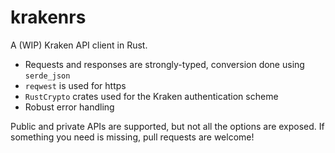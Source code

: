 krakenrs
========

A (WIP) Kraken API client in Rust.

- Requests and responses are strongly-typed, conversion done using `serde_json`
- `reqwest` is used for https
- `RustCrypto` crates used for the Kraken authentication scheme
- Robust error handling

Public and private APIs are supported, but not all the options are exposed.
If something you need is missing, pull requests are welcome!
